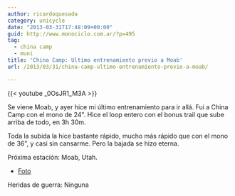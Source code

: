 ```yaml
---
author: ricardoquesada
category: unicycle
date: "2013-03-31T17:48:09+00:00"
guid: http://www.monociclo.com.ar/?p=495
tag:
  - china camp
  - muni
title: 'China Camp: Ultimo entrenamiento previo a Moab'
url: /2013/03/31/china-camp-ultimo-entrenamiento-previo-a-moab/

---
```

{{< youtube _0OsJR1_M3A >}}

Se viene Moab, y ayer hice mi último entrenamiento para ir allá. Fui a China Camp con el mono de 24". Hice el loop entero con el bonus trail que sube arriba de todo, en 3h 30m.

Toda la subida la hice bastante rápido, mucho más rápido que con el mono de 36", y casi sin cansarme. Pero la bajada se hizo eterna.

Próxima estación: Moab, Utah.

* [Foto](https://photos.app.goo.gl/oWnMpfxeBSPRFZ3M8)

Heridas de guerra: Ninguna
